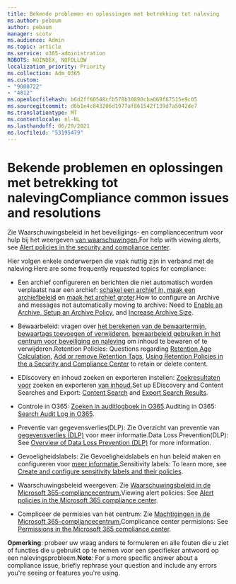 ```yaml
---
title: Bekende problemen en oplossingen met betrekking tot naleving
ms.author: pebaum
author: pebaum
manager: scotv
ms.audience: Admin
ms.topic: article
ms.service: o365-administration
ROBOTS: NOINDEX, NOFOLLOW
localization_priority: Priority
ms.collection: Adm_O365
ms.custom:
- "9000722"
- "4812"
ms.openlocfilehash: b6d2ff60548cfb578b30890cba069f67515e9c05
ms.sourcegitcommit: d6b1e4c843206d1977af861542f139d7a5042de7
ms.translationtype: MT
ms.contentlocale: nl-NL
ms.lasthandoff: 06/29/2021
ms.locfileid: "53195479"
---
```

# <a name="compliance-common-issues-and-resolutions"></a><span data-ttu-id="26047-102">Bekende problemen en oplossingen met betrekking tot naleving</span><span class="sxs-lookup"><span data-stu-id="26047-102">Compliance common issues and resolutions</span></span>

<span data-ttu-id="26047-103">Zie Waarschuwingsbeleid in het beveiligings- en compliancecentrum voor hulp bij het weergeven [van waarschuwingen.](/microsoft-365/compliance/alert-policies)</span><span class="sxs-lookup"><span data-stu-id="26047-103">For help with viewing alerts, see [Alert policies in the security and compliance center](/microsoft-365/compliance/alert-policies).</span></span>

<span data-ttu-id="26047-104">Hier volgen enkele onderwerpen die vaak nuttig zijn in verband met de naleving:</span><span class="sxs-lookup"><span data-stu-id="26047-104">Here are some frequently requested topics for compliance:</span></span>

- <span data-ttu-id="26047-105">Een archief configureren en berichten die niet automatisch worden verplaatst naar een archief: [schakel een archief in, maak een archiefbeleid](/microsoft-365/compliance/set-up-an-archive-and-deletion-policy-for-mailboxes) en [maak het archief groter](/microsoft-365/compliance/enable-unlimited-archiving).</span><span class="sxs-lookup"><span data-stu-id="26047-105">How to configure an Archive and messages not automatically moving to archive: Need to [Enable an Archive, Setup an Archive Policy](/microsoft-365/compliance/set-up-an-archive-and-deletion-policy-for-mailboxes), and [Increase Archive Size](/microsoft-365/compliance/enable-unlimited-archiving).</span></span>

- <span data-ttu-id="26047-106">Bewaarbeleid: vragen over [het berekenen van de bewaartermijn](/exchange/security-and-compliance/messaging-records-management/retention-age), [bewaartags toevoegen of verwijderen](/exchange/security-and-compliance/messaging-records-management/add-or-remove-retention-tags), [bewaarbeleid gebruiken in het centrum voor beveiliging en naleving](/exchange/security-and-compliance/messaging-records-management/create-a-retention-policy) om inhoud te bewaren of te verwijderen.</span><span class="sxs-lookup"><span data-stu-id="26047-106">Retention Policies: Questions regarding [Retention Age Calculation](/exchange/security-and-compliance/messaging-records-management/retention-age), [Add or remove Retention Tags](/exchange/security-and-compliance/messaging-records-management/add-or-remove-retention-tags), [Using Retention Policies in the a Security and Compliance Center](/exchange/security-and-compliance/messaging-records-management/create-a-retention-policy) to retain or delete content.</span></span>

- <span data-ttu-id="26047-107">EDiscovery en inhoud zoeken en exporteren instellen: [Zoekresultaten voor](/microsoft-365/compliance/content-search) zoeken en exporteren [van inhoud.](/microsoft-365/compliance/export-search-results)</span><span class="sxs-lookup"><span data-stu-id="26047-107">Set up EDiscovery and Content Searches and Export: [Content Search](/microsoft-365/compliance/content-search) and [Export Search Results](/microsoft-365/compliance/export-search-results).</span></span>

- <span data-ttu-id="26047-108">Controle in O365: [Zoeken in auditlogboek in O365](/microsoft-365/compliance/search-the-audit-log-in-security-and-compliance).</span><span class="sxs-lookup"><span data-stu-id="26047-108">Auditing in O365: [Search Audit Log in O365](/microsoft-365/compliance/search-the-audit-log-in-security-and-compliance).</span></span>

- <span data-ttu-id="26047-109">Preventie van gegevensverlies(DLP): Zie Overzicht van preventie van [gegevensverlies (DLP)](/microsoft-365/compliance/data-loss-prevention-policies) voor meer informatie.</span><span class="sxs-lookup"><span data-stu-id="26047-109">Data Loss Prevention(DLP): See [Overview of Data Loss Prevention (DLP)](/microsoft-365/compliance/data-loss-prevention-policies) for more information.</span></span>
 
- <span data-ttu-id="26047-110">Gevoeligheidslabels: Zie Gevoeligheidslabels en hun beleid maken en configureren voor [meer informatie.](/microsoft-365/compliance/create-sensitivity-labels)</span><span class="sxs-lookup"><span data-stu-id="26047-110">Sensitivity labels: To learn more, see [Create and configure sensitivity labels and their policies](/microsoft-365/compliance/create-sensitivity-labels).</span></span>

- <span data-ttu-id="26047-111">Waarschuwingsbeleid weergeven: Zie [Waarschuwingsbeleid in de Microsoft 365-compliancecentrum.](/microsoft-365/compliance/alert-policies)</span><span class="sxs-lookup"><span data-stu-id="26047-111">Viewing alert policies: See [Alert policies in the Microsoft 365 compliance center](/microsoft-365/compliance/alert-policies).</span></span>

- <span data-ttu-id="26047-112">Compliceer de permisies van het centrum: Zie [Machtigingen in de Microsoft 365-compliancecentrum.](/microsoft-365/compliance/microsoft-365-compliance-center-permissions)</span><span class="sxs-lookup"><span data-stu-id="26047-112">Complicance center permisions: See [Permissions in the Microsoft 365 compliance center](/microsoft-365/compliance/microsoft-365-compliance-center-permissions).</span></span>

<span data-ttu-id="26047-113">**Opmerking**: probeer uw vraag anders te formuleren en alle fouten die u ziet of functies die u gebruikt op te nemen voor een specifieker antwoord op een nalevingsprobleem.</span><span class="sxs-lookup"><span data-stu-id="26047-113">**Note**: For a more specific answer about a compliance issue, briefly rephrase your question and include any errors you're seeing or features you're using.</span></span>
